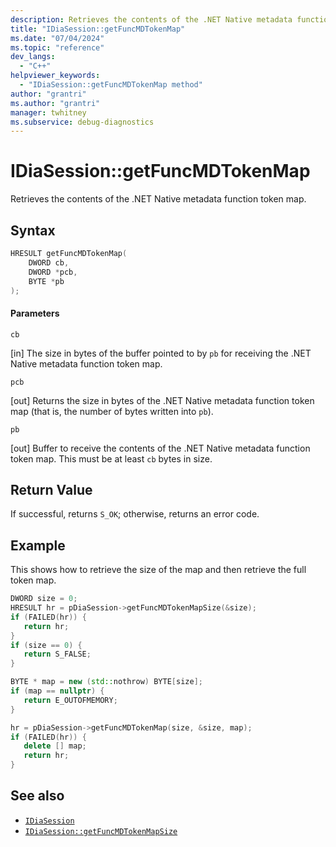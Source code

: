 ```yaml
---
description: Retrieves the contents of the .NET Native metadata function token map.
title: "IDiaSession::getFuncMDTokenMap"
ms.date: "07/04/2024"
ms.topic: "reference"
dev_langs:
  - "C++"
helpviewer_keywords:
  - "IDiaSession::getFuncMDTokenMap method"
author: "grantri"
ms.author: "grantri"
manager: twhitney
ms.subservice: debug-diagnostics
---
```


# IDiaSession::getFuncMDTokenMap

Retrieves the contents of the .NET Native metadata function token map.

## Syntax

```C++
HRESULT getFuncMDTokenMap(
    DWORD cb,
    DWORD *pcb,
    BYTE *pb
);
```

#### Parameters

 `cb`

[in] The size in bytes of the buffer pointed to by `pb` for receiving the .NET Native metadata function token map.

 `pcb`

[out] Returns the size in bytes of the .NET Native metadata function token map (that is, the number of bytes written into `pb`).

 `pb`

[out] Buffer to receive the contents of the .NET Native metadata function token map. This must be at least `cb` bytes in size.

## Return Value

 If successful, returns `S_OK`; otherwise, returns an error code.

 ## Example

 This shows how to retrieve the size of the map and then retrieve the full token map.

 ```C++
DWORD size = 0;
HRESULT hr = pDiaSession->getFuncMDTokenMapSize(&size);
if (FAILED(hr)) {
    return hr;
}
if (size == 0) {
    return S_FALSE;
}

BYTE * map = new (std::nothrow) BYTE[size];
if (map == nullptr) {
    return E_OUTOFMEMORY;
}

hr = pDiaSession->getFuncMDTokenMap(size, &size, map);
if (FAILED(hr)) {
    delete [] map;
    return hr;
}
```

## See also

- [`IDiaSession`](../../debugger/debug-interface-access/idiasession.md)
- [`IDiaSession::getFuncMDTokenMapSize`](../../debugger/debug-interface-access/idiasession-getfuncmdtokenmapsize.md)

